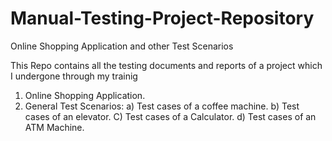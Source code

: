 # Manual-Testing-Project-Repository
Online Shopping Application and other Test Scenarios

This Repo contains all the testing documents and reports of a project which I undergone through my trainig 
1) Online Shopping Application.
2) General Test Scenarios:
  a) Test cases of a coffee machine.
  b) Test cases of an elevator.
  C) Test cases of a Calculator.
  d) Test cases of an ATM Machine.
